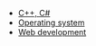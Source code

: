 * [C++, C#]()
* [Operating system](https://github.com/vacu9708/vacu9708/tree/main/small%20projects%20for%20studying/Operating%20system)
* [Web development]()

